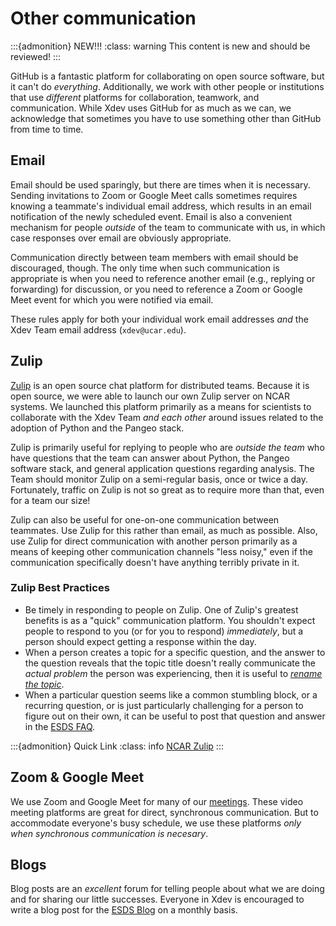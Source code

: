 # Other communication

:::{admonition} NEW!!!
:class: warning
This content is new and should be reviewed!
:::

GitHub is a fantastic platform for collaborating on open source software, but it can't do *everything*.  Additionally, we work with other people or institutions that use *different* platforms for collaboration, teamwork, and communication.  While Xdev uses GitHub for as much as we can, we acknowledge that sometimes you have to use something other than GitHub from time to time.

## Email

Email should be used sparingly, but there are times when it is necessary.  Sending invitations to Zoom or Google Meet calls sometimes requires knowing a teammate's individual email address, which results in an email notification of the newly scheduled event.  Email is also a convenient mechanism for people *outside* of the team to communicate with us, in which case responses over email are obviously appropriate.

Communication directly between team members with email should be discouraged, though.  The only time when such communication is appropriate is when you need to reference another email (e.g., replying or forwarding) for discussion, or you need to reference a Zoom or Google Meet event for which you were notified via email.

These rules apply for both your individual work email addresses *and* the Xdev Team email address (`xdev@ucar.edu`).

## Zulip

[Zulip](https://zulip.com) is an open source chat platform for distributed teams.  Because it is open source, we were able to launch our own Zulip server on NCAR systems.  We launched this platform primarily as a means for scientists to collaborate with the Xdev Team *and each other* around issues related to the adoption of Python and the Pangeo stack.

Zulip is primarily useful for replying to people who are *outside the team* who have questions that the team can answer about Python, the Pangeo software stack, and general application questions regarding analysis.  The Team should monitor Zulip on a semi-regular basis, once or twice a day.  Fortunately, traffic on Zulip is not so great as to require more than that, even for a team our size!

Zulip can also be useful for one-on-one communication between teammates.  Use Zulip for this rather than email, as much as possible.  Also, use Zulip for direct communication with another person primarily as a means of keeping other communication channels "less noisy," even if the communication specifically doesn't have anything terribly private in it.

### Zulip Best Practices

- Be timely in responding to people on Zulip.  One of Zulip's greatest benefits is as a "quick" communication platform.  You shouldn't expect people to respond to you (or for you to respond) *immediately*, but a person should expect getting a response within the day.
- When a person creates a topic for a specific question, and the answer to the question reveals that the topic title doesn't really communicate the *actual problem* the person was experiencing, then it is useful to [*rename the topic*](https://zulip.com/help/rename-a-topic).
- When a particular question seems like a common stumbling block, or a recurring question, or is just particularly challenging for a person to figure out on their own, it can be useful to post that question and answer in the [ESDS FAQ](https://ncar.github.io/esds/faq/).

:::{admonition} Quick Link
:class: info
[NCAR Zulip](https://zulip.ucar.edu/)
:::

## Zoom & Google Meet

We use Zoom and Google Meet for many of our [meetings](meetings).  These video meeting platforms are great for direct, synchronous communication.  But to accommodate everyone's busy schedule, we use these platforms *only when synchronous communication is necesary*.

## Blogs

Blog posts are an *excellent* forum for telling people about what we are doing and for sharing our little successes.  Everyone in Xdev is encouraged to write a blog post for the [ESDS Blog](https://ncar.github.io/esds/blog/) on a monthly basis.

<!-- ## Gather Town

When we need to meet, we will hold all of our meetings in our [Xdev Remote Office]() on [Gather.Town](https://gather.town).  You are also welcome to work in this space as much as you like, as it is open at all times.  **For security reasons, we advise that you not share any personal information on the site, in the chat, or over video.**  The chat history in this space has been disabled, so it will only stay visible in your browser until the next time the tab is reloaded.  The space is password protected, so contact [Kevin](mailto:kpaul@ucar.edu) for information.  You will need a Gather.Town account before you can have access, and you need to be on the approved "member list" to enter! -->
